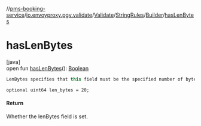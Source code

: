 //[pms-booking-service](../../../../../index.md)/[io.envoyproxy.pgv.validate](../../../index.md)/[Validate](../../index.md)/[StringRules](../index.md)/[Builder](index.md)/[hasLenBytes](has-len-bytes.md)

# hasLenBytes

[java]\
open fun [hasLenBytes](has-len-bytes.md)(): [Boolean](https://kotlinlang.org/api/core/kotlin-stdlib/kotlin/-boolean/index.html)

```kotlin
LenBytes specifies that this field must be the specified number of bytes

```
`optional uint64 len_bytes = 20;`

#### Return

Whether the lenBytes field is set.